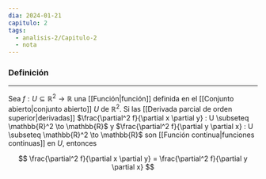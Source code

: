 ```yaml
---
dia: 2024-01-21
capitulo: 2
tags:
  - analisis-2/Capitulo-2
  - nota
---
```

### Definición
---
Sea $f : U \subseteq \mathbb{R}^2 \to \mathbb{R}$ una [[Función|función]] definida en el [[Conjunto abierto|conjunto abierto]] $U$ de $\mathbb{R}^2$. Si las [[Derivada parcial de orden superior|derivadas]] $\frac{\partial^2 f}{\partial x \partial y} : U \subseteq \mathbb{R}^2 \to \mathbb{R}$  y $\frac{\partial^2 f}{\partial y \partial x} : U \subseteq \mathbb{R}^2 \to \mathbb{R}$ son [[Función continua|funciones continuas]] en $U$, entonces

$$ \frac{\partial^2 f}{\partial x \partial y} = \frac{\partial^2 f}{\partial y \partial x} $$
